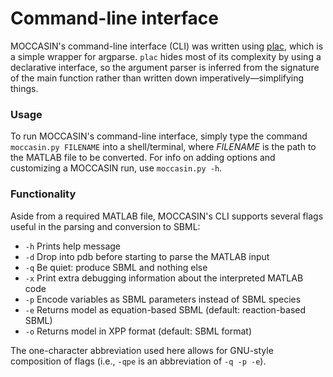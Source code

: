 Command-line interface
======================

MOCCASIN's command-line interface (CLI) was written using [plac](https://pypi.python.org/pypi/plac), which is a simple wrapper for argparse. `plac` hides most of its complexity by using a declarative interface, so the argument parser is inferred from the signature of the main function rather than written down imperatively&mdash;simplifying things.

### Usage

To run MOCCASIN's command-line interface, simply type the command `moccasin.py FILENAME` into a shell/terminal, where *FILENAME* is the path to the MATLAB file to be converted.  For info on adding options and customizing a MOCCASIN run, use `moccasin.py -h`.

### Functionality

Aside from a required MATLAB file, MOCCASIN's CLI supports several flags useful in the parsing and conversion to SBML:

* `-h` Prints help message
* `-d` Drop into pdb before starting to parse the MATLAB input
* `-q` Be quiet: produce SBML and nothing else
* `-x` Print extra debugging information about the interpreted MATLAB code
* `-p` Encode variables as SBML parameters instead of SBML species
* `-e` Returns model as equation-based SBML (default: reaction-based SBML)
* `-o` Returns model in XPP format (default: SBML format)

The one-character abbreviation used here allows for GNU-style composition of flags (i.e., `-qpe` is an abbreviation of `-q -p -e`).
